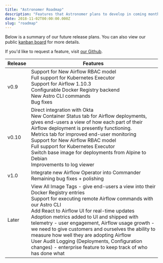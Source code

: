 ```yaml
---
title: "Astronomer Roadmap"
description: "Features that Astronomer plans to develop in coming months."
date: 2018-11-02T00:00:00.000Z
slug: "roadmap"
---
```


Below is a summary of our future release plans. You can also view our public
[kanban board](https://github.com/orgs/astronomer/projects/16) for more details.

If you'd like to request a feature,
visit [our Github](https://github.com/astronomer/astronomer/issues).

| Release | Features |
|---------------------------|------------|
| v0.9 | Support for New Airflow RBAC model<br />Full support for Kubernetes Executor<br />Support for Airflow 1.10.3<br />Configurable Docker Registry backend<br />New Astro CLI commands<br />Bug fixes |
| v0.10 | Direct integration with Okta<br />New Container Status tab for Airflow deployments, gives end-users a view of how each part of their Airflow deployment is presently functioning.<br />Metrics tab for improved end-user monitoring<br />Support for New Airflow RBAC model<br />Full support for Kubernetes Executor<br />Switch base image for deployments from Alpine to Debian<br />Improvements to log viewer |
| v1.0 | Integrate new Airflow Operator into Commander<br />Remaining bug fixes + polishing |
| Later | View All Image Tags - give end-users a view into their Docker Registry entries<br />Support for executing remote Airflow commands with our Astro CLI<br />Add React to Airflow UI for real-time updates<br />Adoption metrics added to UI and shipped with telemetry - user engagement, Airflow usage growth - we need to give customers and ourselves the ability to measure how well they are adopting Airflow<br />User Audit Logging (Deployments, Configuration changes) - enterprise feature to keep track of who has done what |
